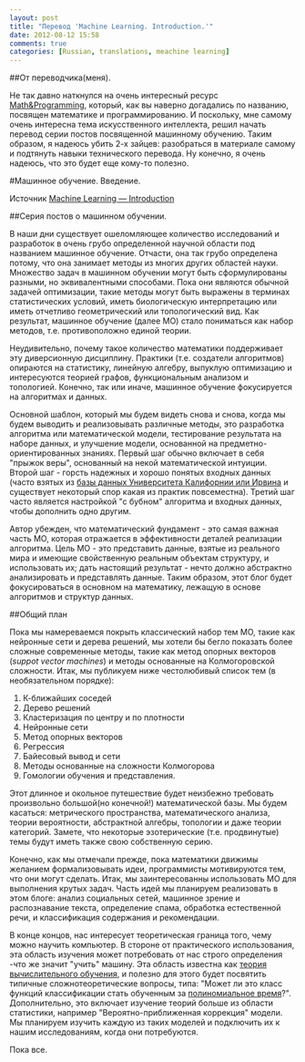 ```yaml
---
layout: post
title: "Перевод 'Machine Learning. Introduction.'"
date: 2012-08-12 15:58
comments: true
categories: [Russian, translations, meachine learning]
---
```


##От переводчика(меня).

Не так давно наткнулся на очень интересный ресурс [Math&Programming](http://jeremykun.wordpress.com/), который, как вы наверно догадались по названию, посвящен математике и программированию. И поскольку, мне самому очень интересна тема искусственного интеллекта, решил начать перевод серии постов посвященной машинному обучению. Таким образом, я надеюсь убить 2-х зайцев: разобраться в материале самому и подтянуть навыки технического перевода. Ну конечно, я очень надеюсь, что это будет еще кому-то полезно.

<!-- more -->

#Машинное обучение. Введение. 

Источник [Machine Learning — Introduction](http://jeremykun.wordpress.com/2012/08/04/machine-learning-introduction/)

##Серия постов о машинном обучении.

В наши дни существует ошеломляющее количество исследований и разработок в очень грубо определенной научной области под названием машинное обучение. Отчасти, она так грубо определена потому, что она занимает методы из многих других областей науки. Множество задач в машинном обучении могут быть сформулированы разными, но эквивалентными способами. Пока они являются обычной задачей оптимизации, такие методы могут быть выражены в терминах статистических условий, иметь биологическую интерпретацию или иметь отчетливо геометрический или топологический вид. Как результат, машинное обучение (далее МО) стало пониматься как набор методов, т.е. противоположно единой теории. 

Неудивительно, почему такое количество математики поддерживает эту диверсионную дисциплину. Практики (т.е. создатели алгоритмов) опираются  на статистику, линейную алгебру, выпуклую оптимизацию и интересуются теорией графов, функциональным анализом и топологией. Конечно, так или иначе, машинное обучение фокусируется на алгоритмах и данных. 

Основной шаблон, который мы будем видеть снова и снова, когда мы будем выводить и реализовывать различные методы, это разработка алгоритма или математической модели, тестирование результата на наборе данных, и улучшение модели, основанной на предметно-ориентированных знаниях. Первый шаг обычно включает в себя "прыжок веры", основанный на некой математической интуиции. Второй шаг - горсть надежных и хорошо понятых входных данных (часто взятых из [базы данных Университета Калифорнии или Ирвина](http://archive.ics.uci.edu/ml/) и существует некоторый спор какая из практик повсеместна). Третий шаг часто является настройкой "с бубном" алгоритма и входных данных, чтобы дополнить одно другим.

Автор убежден, что математический фундамент - это самая важная часть МО, которая отражается в эффективности деталей реализации алгоритма. Цель МО - это представить данные, взятые из реального мира и имеющие свойственную реальным объектам структуру, и использовать их; дать настоящий результат - нечто должно абстрактно анализировать и представлять данные. Таким образом, этот блог будет фокусироваться в основном на математику, лежащую в основе алгоритмов и структур данных. 

##Общий план

Пока мы намереваемся покрыть классический набор тем МО, такие как нейронные сети и дерева решений, мы хотели бы бегло показать более сложные современные методы, такие как метод опорных векторов (*suppot vector machines*) и методы основанные на Колмогоровской сложности. Итак, мы публикуем ниже честолюбивый список тем (в необязательном порядке):

  1. К-ближайших соседей
  2. Дерево решений
  3. Кластеризация по центру и по плотности
  4. Нейронные сети
  5. Метод опорных векторов
  6. Регрессия
  7. Байесовый вывод и сети
  8. Методы основанные на сложности Колмогорова
  9. Гомологии обучения и представления.

Этот длинное и окольное путешествие будет неизбежно требовать произвольно большой(но конечной!) математической базы. Мы будем касаться: метрического пространства, математического анализа, теории вероятности, абстрактной алгебры, топологии и даже теории категорий. Замете, что некоторые эзотерические (т.е. продвинутые) темы будут иметь также свою собственную серию. 

Конечно, как мы отмечали прежде, пока математики движимы желанием формализовывать  идеи,  программисты  мотивируются тем, что они могут сделать. Итак, мы заинтересованны использовать МО для выполнения крутых задач. Часть идей мы планируем реализовать в этом блоге: анализ социальных сетей, машинное зрение и распознавание текста, определение спама, обработка естественной речи, и классификация содержания и рекомендации.

В конце концов, нас интересует теоретическая граница того, чему можно научить компьютер. В стороне от практического использования, эта область изучения может потребовать от нас строго определения -что же значит "учить" машину. Эта область известна как [теория вычислительного обучения](http://www.machinelearning.ru/wiki/index.php?title=%D0%A2%D0%B5%D0%BE%D1%80%D0%B8%D1%8F_%D0%B2%D1%8B%D1%87%D0%B8%D1%81%D0%BB%D0%B8%D1%82%D0%B5%D0%BB%D1%8C%D0%BD%D0%BE%D0%B3%D0%BE_%D0%BE%D0%B1%D1%83%D1%87%D0%B5%D0%BD%D0%B8%D1%8F), и полезно для этого будет посвятить типичные сложнотеоретические вопросы, типа: "Может ли это класс функций классификации стать обученным за [полиномиальное время](http://ru.wikipedia.org/wiki/%D0%9A%D0%BB%D0%B0%D1%81%D1%81_P)?". Дополнительно, это включает изучение теорий больше из области статистики, например "Вероятно-приближенная коррекция" модели. Мы планируем изучить каждую из таких моделей и подключить их к нашим исследованиям, когда они потребуются.

Пока все. 
